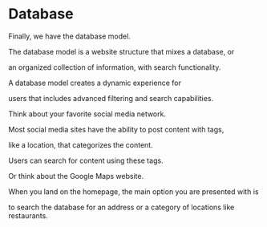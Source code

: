# Database

Finally, we have the database model.

The database model is a website structure that mixes a database, or

an organized collection of information, with search functionality.

A database model creates a dynamic experience for

users that includes advanced filtering and search capabilities.

Think about your favorite social media network.

Most social media sites have the ability to post content with tags,

like a location, that categorizes the content.

Users can search for content using these tags.

Or think about the Google Maps website.

When you land on the homepage, the main option you are presented with is

to search the database for an address or a category of locations like restaurants.